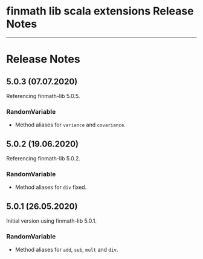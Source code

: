 finmath lib scala extensions Release Notes
==========

****************************************

# Release Notes


## 5.0.3 (07.07.2020)

Referencing finmath-lib 5.0.5.

### RandomVariable

- Method aliases for `variance` and `covariance`.


## 5.0.2 (19.06.2020)

Referencing finmath-lib 5.0.2.

### RandomVariable

- Method aliases for `div` fixed.


## 5.0.1 (26.05.2020)

Initial version using finmath-lib 5.0.1.

### RandomVariable

- Method aliases for `add`, `sub`, `mult` and `div`.

